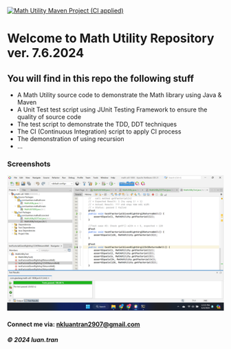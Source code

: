 [![Math Utility Maven Project (CI applied)](https://github.com/ngckinhluan/math-util-1808/actions/workflows/ci-script.yml/badge.svg)](https://github.com/ngckinhluan/math-util-1808/actions/workflows/ci-script.yml)
# Welcome to Math Utility Repository ver. 7.6.2024

## You will find in this repo the following stuff

* A Math Utility source code to demonstrate the Math library using Java & Maven
* A Unit Test test script using JUnit Testing Framework to ensure the quality of source code
* The test script to demonstrate the TDD, DDT techniques
* The CI (Continuous Integration) script to apply CI process
* The demonstration of using recursion 
* ...

### Screenshots
![Source code and Unit Test](https://github.com/ngckinhluan/math-util-1808/blob/main/screenshots/Screenshot%202024-06-04%20122319.png)


#### Connect me via: nkluantran2907@gmail.com

##### &#169; 2024 luan.tran

